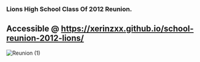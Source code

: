 ### Lions High School Class Of 2012 Reunion.

## Accessible @ https://xerinzxx.github.io/school-reunion-2012-lions/

![Reunion (1)](https://github.com/user-attachments/assets/9736c5be-34b7-43d8-83ae-247f835c02af)

